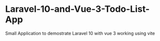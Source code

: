 # Laravel-10-and-Vue-3-Todo-List-App
Small Application to demostrate Laravel 10 with vue 3 working using vite
